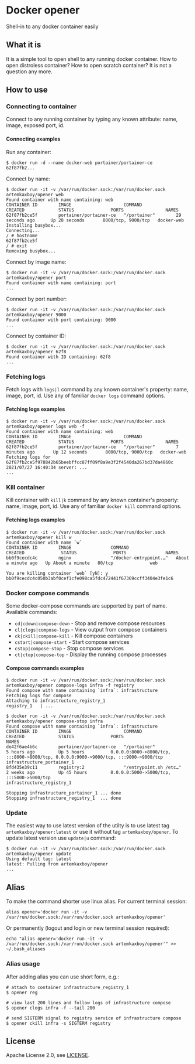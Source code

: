 # Docker opener

Shell-in to any docker container easily

## What it is

It is a simple tool to open shell to any running docker container. How to open distroless container? How to open scratch container? It is not a question any more.

## How to use

### Connecting to container

Connect to any running container by typing any known attribute: name, image, exposed port, id.

#### Connecting examples

Run any container:

```shell
$ docker run -d --name docker-web portainer/portainer-ce
62f87fb2...
```

Connect by name:

```shell
$ docker run -it -v /var/run/docker.sock:/var/run/docker.sock artemkaxboy/opener web
Found container with name containing: web
CONTAINER ID        IMAGE                    COMMAND             CREATED             STATUS              PORTS                NAMES
62f87fb2ce5f        portainer/portainer-ce   "/portainer"        29 seconds ago      Up 28 seconds       8000/tcp, 9000/tcp   docker-web
Installing busybox...
Connecting...
/ # hostname
62f87fb2ce5f
/ # exit
Removing busybox...
```

Connect by image name:

```shell
$ docker run -it -v /var/run/docker.sock:/var/run/docker.sock artemkaxboy/opener port
Found container with name containing: port
...
```

Connect by port number:

```shell
$ docker run -it -v /var/run/docker.sock:/var/run/docker.sock artemkaxboy/opener 9000
Found container with port containing: 9000
...
```

Connect by container ID:

```shell
$ docker run -it -v /var/run/docker.sock:/var/run/docker.sock artemkaxboy/opener 62f8
Found container with ID containing: 62f8
...
```

### Fetching logs

Fetch logs with `logs|l` command by any known container's property: name, image, port, id. Use any of familiar `docker logs` command options.

#### Fetching logs examples

```shell
$ docker run -it -v /var/run/docker.sock:/var/run/docker.sock artemkaxboy/opener logs web -f
Found container with name containing: web
CONTAINER ID        IMAGE                    COMMAND             CREATED             STATUS              PORTS                NAMES
62f87fb2ce5f        portainer/portainer-ce   "/portainer"        7 minutes ago       Up 12 seconds       8000/tcp, 9000/tcp   docker-web
Fetching logs for 62f87fb2ce5f978842b65beebffcc87ff09f8a9e3f2f4540da267bd37da4860c
2021/07/27 16:40:34 server: ...
...
```

### Kill container

Kill container with `kill|k` command by any known container's property: name, image, port, id. Use any of familiar `docker kill` command options.

#### Fetching logs examples

```shell
$ docker run -it -v /var/run/docker.sock:/var/run/docker.sock artemkaxboy/opener kill w
Found container with name `w`
CONTAINER ID        IMAGE               COMMAND                  CREATED              STATUS              PORTS               NAMES
bb0f9cecdc4c        nginx               "/docker-entrypoint.…"   About a minute ago   Up About a minute   80/tcp              web

You are killing container `web` [yN]: y
bb0f9cecdc4c050b3abf0cef1cfe098ca5fdc472441f67369ccff3404e3fe1c6
```

### Docker compose commands

Some docker-compose commands are supported by part of name. Available commands:

* `cd|cdown|compose-down` - Stop and remove compose resources
* `cl|clogs|compose-logs` - View output from compose containers
* `ck|ckill|compose-kill` - Kill compose containers
* `cstart|compose-start` - Start compose services
* `cstop|compose-stop` - Stop compose services
* `ct|ctop|compose-top` - Display the running compose processes

#### Compose commands examples

```shell
$ docker run -it -v /var/run/docker.sock:/var/run/docker.sock artemkaxboy/opener compose-logs infra -f registry
Found compose with name containing `infra`: infrastructure
Fetching logs for compose
Attaching to infrastructure_registry_1
registry_1   | ...
```

```shell
$ docker run -it -v /var/run/docker.sock:/var/run/docker.sock artemkaxboy/opener compose-stop infra
Found compose with name containing `infra`: infrastructure
CONTAINER ID        IMAGE                    COMMAND                  CREATED             STATUS              PORTS                                                                                  NAMES
de42f6ae4b6c        portainer/portainer-ce   "/portainer"             5 hours ago         Up 5 hours          0.0.0.0:8000->8000/tcp, :::8000->8000/tcp, 0.0.0.0:9000->9000/tcp, :::9000->9000/tcp   infrastructure_portainer_1
8fd435e39c11        registry:2               "/entrypoint.sh /etc…"   2 weeks ago         Up 45 hours         0.0.0.0:5000->5000/tcp, :::5000->5000/tcp                                              infrastructure_registry_1

Stopping infrastructure_portainer_1 ... done
Stopping infrastructure_registry_1  ... done
```

### Update

The easiest way to use latest version of the utilty is to use latest tag `artemkaxboy/opener:latest` or use it without tag `artemkaxboy/opener`. To update latest version use `update|u` command:

```shell
$ docker run -it -v /var/run/docker.sock:/var/run/docker.sock artemkaxboy/opener update
Using default tag: latest
latest: Pulling from artemkaxboy/opener
...
```

## Alias

To make the command shorter use linux alias. For current terminal session:

```shell
alias opener='docker run -it -v /var/run/docker.sock:/var/run/docker.sock artemkaxboy/opener'
```

Or permanently (logout and login or new terminal session required):

```shell
echo "alias opener='docker run -it -v /var/run/docker.sock:/var/run/docker.sock artemkaxboy/opener'" >> ~/.bash_aliases
```

### Alias usage

After adding alias you can use short form, e.g.:

```shell
# attach to container infrastructure_registry_1
$ opener reg

# view last 200 lines and follow logs of infrastructure compose 
$ opener clogs infra -f --tail 200

# send SIGTERM signal to registry service of infrastructure compose
$ opener ckill infra -s SIGTERM registry
```

## License

Apache License 2.0, see [LICENSE](https://github.com/artemkaxboy/docker-opener/blob/main/LICENSE).

